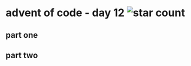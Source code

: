 # advent of code - day 12 ![star count](https://img.shields.io/badge/Stars-0%2F2-red)

## part one

## part two
